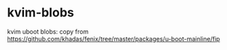 # kvim-blobs
kvim uboot blobs: copy from https://github.com/khadas/fenix/tree/master/packages/u-boot-mainline/fip
